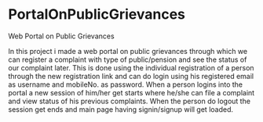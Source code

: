 # PortalOnPublicGrievances
Web Portal on Public Grievances

In this project i made a web portal on public grievances through which we can register a complaint with type of public/pension and see the status of our complaint later. This is done using the individual registration of a person through the new registration link and can do login using his registered email as username and mobileNo. as password. When a person logins into the portal a new session of him/her get starts where he/she can file a complaint and view status of his previous complaints. When the person do logout the session get ends and main page having signin/signup will get loaded.
